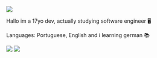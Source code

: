 <img src="https://media.discordapp.net/attachments/635625973764849684/938464403836268574/IMG_7439.png?width=407&height=358">


Hallo im a 17yo dev, actually studying software engineer 🖥

Languages: Portuguese, English and i learning german 📚

<img src="https://github-readme-stats.vercel.app/api?username=wen1x&&show_icons=true&title_color=ffffff&icon_color=bb2acf&text_color=daf7dc&bg_color=151515">
<img src="https://github-readme-stats.vercel.app/api/top-langs/?username=wen1x&layout=compact">
